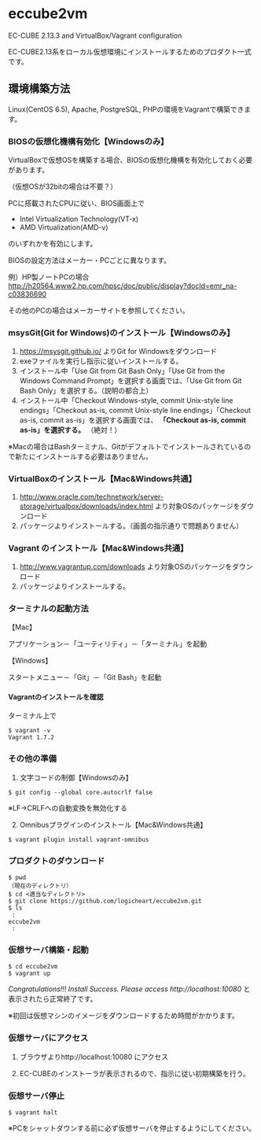 # eccube2vm
EC-CUBE 2.13.3 and VirtualBox/Vagrant configuration

EC-CUBE2.13系をローカル仮想環境にインストールするためのプロダクト一式です。


## 環境構築方法

Linux(CentOS 6.5), Apache, PostgreSQL, PHPの環境をVagrantで構築できます。

### BIOSの仮想化機構有効化【Windowsのみ】

VirtualBoxで仮想OSを構築する場合、BIOSの仮想化機構を有効化しておく必要があります。

（仮想OSが32bitの場合は不要？）

PCに搭載されたCPUに従い、BIOS画面上で

- Intel Virtualization Technology(VT-x)
- AMD Virtualization(AMD-v)

のいずれかを有効にします。

BIOSの設定方法はメーカー・PCごとに異なります。

例）HP製ノートPCの場合 http://h20564.www2.hp.com/hpsc/doc/public/display?docId=emr_na-c03836690

その他のPCの場合はメーカーサイトを参照してください。

### msysGit(Git for Windows)のインストール【Windowsのみ】

1. https://msysgit.github.io/ よりGit for Windowsをダウンロード
2. exeファイルを実行し指示に従いインストールする。
3. インストール中「Use Git from Git Bash Only」「Use Git from the Windows Command Prompt」を選択する画面では、「Use Git from Git Bash Only」を選択する。（説明の都合上）
4. インストール中「Checkout Windows-style, commit Unix-style line endings」「Checkout as-is, commit Unix-style line endings」「Checkout as-is, commit as-is」を選択する画面では、 **「Checkout as-is, commit as-is」を選択する。** （絶対！）

※Macの場合はBashターミナル、Gitがデフォルトでインストールされているので新たにインストールする必要はありません。

### VirtualBoxのインストール【Mac&Windows共通】

1. http://www.oracle.com/technetwork/server-storage/virtualbox/downloads/index.html より対象OSのパッケージをダウンロード
2. パッケージよりインストールする。（画面の指示通りで問題ありません）

### Vagrant のインストール【Mac&Windows共通】

1. http://www.vagrantup.com/downloads より対象OSのパッケージをダウンロード
2. パッケージよりインストールする。

### ターミナルの起動方法

【Mac】

アプリケーション－「ユーティリティ」－「ターミナル」を起動

【Windows】

スタートメニュー－「Git」－「Git Bash」を起動

#### Vagrantのインストールを確認

ターミナル上で

```
$ vagrant -v
Vagrant 1.7.2
```

### その他の準備

1. 文字コードの制御【Windowsのみ】

```
$ git config --global core.autocrlf false
```

※LF→CRLFへの自動変換を無効化する

2. Omnibusプラグインのインストール【Mac&Windows共通】

```
$ vagrant plugin install vagrant-omnibus
```

### プロダクトのダウンロード

```
$ pwd
（現在のディレクトリ）
$ cd <適当なディレクトリ>
$ git clone https://github.com/logicheart/eccube2vm.git
$ ls
 :
eccube2vm
 :
```

### 仮想サーバ構築・起動

```
$ cd eccube2vm
$ vagrant up
```

*Congratulations!!! Install Success. Please access http://localhost:10080* と表示されたら正常終了です。

※初回は仮想マシンのイメージをダウンロードするため時間がかかります。

### 仮想サーバにアクセス

1. ブラウザよりhttp://localhost:10080 にアクセス

2. EC-CUBEのインストーラが表示されるので、指示に従い初期構築を行う。

### 仮想サーバ停止

```
$ vagrant halt
```

※PCをシャットダウンする前に必ず仮想サーバを停止するようにしてください。
